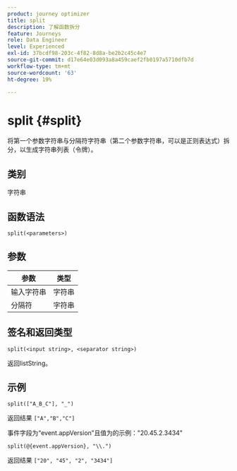 ```yaml
---
product: journey optimizer
title: split
description: 了解函数拆分
feature: Journeys
role: Data Engineer
level: Experienced
exl-id: 37bcdf98-203c-4f82-8d8a-be2b2c45c4e7
source-git-commit: d17e64e03d093a8a459caef2fb0197a5710dfb7d
workflow-type: tm+mt
source-wordcount: '63'
ht-degree: 19%

---
```


# split {#split}

将第一个参数字符串与分隔符字符串（第二个参数字符串，可以是正则表达式）拆分，以生成字符串列表（令牌）。

## 类别

字符串

## 函数语法

`split(<parameters>)`

## 参数

| 参数 | 类型 |
|-----------|------------------|
| 输入字符串 | 字符串 |
| 分隔符 | 字符串 |

## 签名和返回类型

`split(<input string>, <separator string>)`

返回listString。

## 示例

`split(["A_B_C"], "_")`

返回结果 `["A","B","C"]`

事件字段为“event.appVersion”且值为的示例：&quot;20.45.2.3434&quot;

`split(@{event.appVersion}, "\\.")`

返回结果 `["20", "45", "2", "3434"]`
